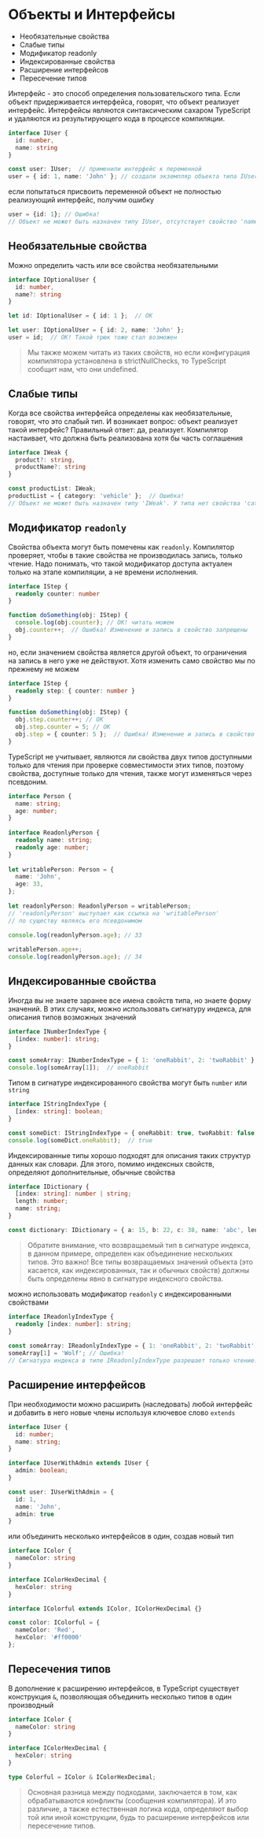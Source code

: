 # Объекты и Интерфейсы

* Необязательные свойства
* Слабые типы
* Модификатор readonly
* Индексированные свойства
* Расширение интерфейсов
* Пересечение типов

Интерфейс - это способ определения пользовательского типа. Если объект придерживается интерфейса, говорят, что объект реализует интерфейс. Интерфейсы являются синтаксическим сахаром TypeScript и удаляются из результирующего кода в процессе компиляции.

```ts
interface IUser {
  id: number,
  name: string
}

const user: IUser;  // применили интерфейс к переменной
user = { id: 1, name: 'John' }; // создали экземпляр объекта типа IUser
```

 если попытаться присвоить переменной объект не полностью реализующий интерфейс, получим ошибку

```ts
user = {id: 1}; // Ошибка!
// Объект не может быть назначен типу IUser, отсутствует свойство 'name'
```

## Необязательные свойства

Можно  определить часть или все свойства необязательными

```ts
interface IOptionalUser {
  id: number,
  name?: string
}

let id: IOptionalUser = { id: 1 };  // OK

let user: IOptionalUser = { id: 2, name: 'John' };
user = id;  // OK! Такой трюк тоже стал возможен
```

> Мы также можем читать из таких свойств, но если конфигурация компилятора установлена в strictNullChecks, то TypeScript сообщит нам, что они undefined.

## Слабые типы

Когда все свойства интерфейса определены как необязательные, говорят, что это слабый тип. И возникает вопрос: объект реализует такой интерфейс? Правильный ответ: да, реализует. Компилятор настаивает, что должна быть реализована хотя бы часть соглашения

```ts
interface IWeak {
  product?: string,
  productName?: string
}

const productList: IWeak;
productList = { category: 'vehicle' };  // Ошибка!
// Объект не может быть назначен типу 'IWeak'. У типа нет свойства 'category'
```

## Модификатор `readonly`

Свойства объекта могут быть помечены как `readonly`. Компилятор проверяет, чтобы в такие свойства не производилась запись, только чтение. Надо понимать, что такой модификатор доступа актуален только на этапе компиляции,  а не времени исполнения.

```ts
interface IStep {
  readonly counter: number
}

function doSomething(obj: IStep) {
  console.log(obj.counter); // OK! читать можем
  obj.counter++;  // Ошибка! Изменение и запись в свойство запрещены
}
```

но, если значением свойства является другой объект, то ограничения на запись в него уже не действуют. Хотя изменить само свойство мы по прежнему не можем

```ts
interface IStep {
  readonly step: { counter: number }
}

function doSomething(obj: IStep) {
  obj.step.counter++; // OK
  obj.step.counter = 5; // OK
  obj.step = { counter: 5 };  // Ошибка! Изменение и запись в свойство запрещены
}
```

TypeScript не учитывает, являются ли свойства двух типов доступными только для чтения при проверке совместимости этих типов, поэтому свойства, доступные только для чтения, также могут изменяться через псевдоним.

```ts
interface Person {
  name: string;
  age: number;
}
 
interface ReadonlyPerson {
  readonly name: string;
  readonly age: number;
}
 
let writablePerson: Person = {
  name: 'John',
  age: 33,
};
 
let readonlyPerson: ReadonlyPerson = writablePerson;
// 'readonlyPerson' выступает как ссылка на 'writablePerson'
// по существу являясь его псевдонимом
 
console.log(readonlyPerson.age); // 33

writablePerson.age++;
console.log(readonlyPerson.age); // 34
```

## Индексированные свойства

Иногда вы не знаете заранее все имена свойств типа, но знаете форму значений. В этих случаях, можно использовать сигнатуру индекса, для описания типов возможных значений

```ts
interface INumberIndexType {
  [index: number]: string;
}

const someArray: INumberIndexType = { 1: 'oneRabbit', 2: 'twoRabbit' };
console.log(someArray[1]);  // oneRabbit
```

Типом в сигнатуре индексированного свойства могут быть `number` или `string`

```ts
interface IStringIndexType {
  [index: string]: boolean;
}

const someDict: IStringIndexType = { oneRabbit: true, twoRabbit: false };
console.log(someDict.oneRabbit);  // true
```

Индексированные типы хорошо подходят для описания таких структур данных как словари. Для этого, помимо индексных свойств, определяют дополнительные, обычные свойства

```ts
interface IDictionary {
  [index: string]: number | string;
  length: number;
  name: string;
}

const dictionary: IDictionary = { a: 15, b: 22, c: 38, name: 'abc', length: 3 };
```

> Обратите внимание, что возвращаемый тип в сигнатуре индекса, в данном примере, определен как объединение нескольких типов. Это важно! Все типы возвращаемых значений объекта (это касается, как индексированных, так и обычных свойств) должны быть определены явно в сигнатуре индексного свойства.

можно использовать модификатор `readonly` с индексированными свойствами

```ts
interface IReadonlyIndexType {
  readonly [index: number]: string;
}
 
const someArray: IReadonlyIndexType = { 1: 'oneRabbit', 2: 'twoRabbit' };
someArray[1] = 'Wolf'; // Ошибка!
// Сигнатура индекса в типе IReadonlyIndexType разрешает только чтение.
```

## Расширение интерфейсов

При необходимости можно расширить (наследовать) любой интерфейс и добавить в него новые члены используя ключевое слово `extends`

```ts
interface IUser {
  id: number;
  name: string;
}

interface IUserWithAdmin extends IUser {
  admin: boolean;
}

const user: IUserWithAdmin = {
  id: 1,
  name: 'John',
  admin: true
}
```

или объединить несколько интерфейсов в один, создав новый тип

```ts
interface IColor {
  nameColor: string
}

interface IColorHexDecimal {
  hexColor: string
}

interface IColorful extends IColor, IColorHexDecimal {}

const color: IColorful = {
  nameColor: 'Red',
  hexColor: '#ff0000'
};
```

## Пересечения типов

В дополнение к расширению интерфейсов, в TypeScript существует конструкция `&`, позволяющая объединить несколько типов в один производный

```ts
interface IColor {
  nameColor: string
}

interface IColorHexDecimal {
  hexColor: string
}

type Colorful = IColor & IColorHexDecimal;
```

> Основная разница между подходами, заключается в том, как обрабатываются конфликты (сообщения компилятора). И это различие, а также естественная логика кода, определяют выбор той или иной конструкции, будь то расширение интерфейсов или пересечение типов.
